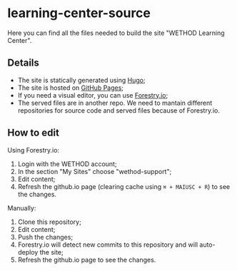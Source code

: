 # learning-center-source
Here you can find all the files needed to build the site "WETHOD Learning Center". 
## Details
* The site is statically generated using [Hugo](https://gohugo.io/);
* The site is hosted on [GitHub Pages](https://pages.github.com/);
* If you need a visual editor, you can use [Forestry.io](https://forestry.io);
* The served files are in another repo. We need to mantain different repositories for source code and served files because of Forestry.io.
## How to edit 
Using Forestry.io:
1. Login with the WETHOD account;
2. In the section "My Sites" choose "wethod-support";
3. Edit content;
4. Refresh the github.io page (clearing cache using `⌘ + MAIUSC + R`) to see the changes.

Manually:
1. Clone this repository;
2. Edit content;
3. Push the changes;
4. Forestry.io will detect new commits to this repository and will auto-deploy the site;
5. Refresh the github.io page to see the changes.
